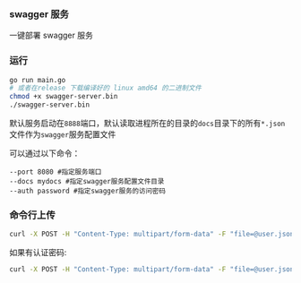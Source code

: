 ### swagger 服务

一键部署 swagger 服务

###  运行

```bash
go run main.go
# 或者在release 下载编译好的 linux amd64 的二进制文件
chmod +x swagger-server.bin
./swagger-server.bin
```

默认服务启动在`8888`端口，默认读取进程所在的目录的`docs`目录下的所有`*.json`文件作为`swagger`服务配置文件

可以通过以下命令：

```
--port 8080 #指定服务端口
--docs mydocs #指定swagger服务配置文件目录
--auth password #指定swagger服务的访问密码
```

### 命令行上传
    
```bash
curl -X POST -H "Content-Type: multipart/form-data" -F "file=@user.json" http://ip:port/api/upload
```

如果有认证密码:

```bash
curl -X POST -H "Content-Type: multipart/form-data" -F "file=@user.json" "http://ip:port/api/upload?token=password"
```
